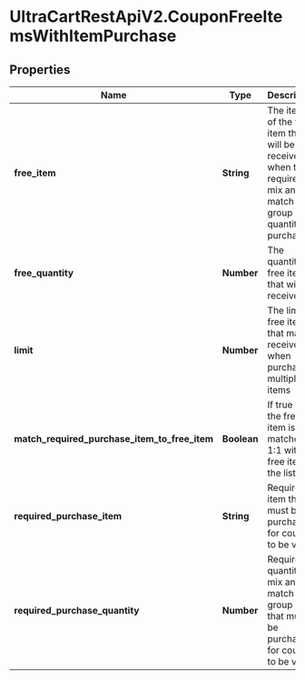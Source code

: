 # UltraCartRestApiV2.CouponFreeItemsWithItemPurchase

## Properties
Name | Type | Description | Notes
------------ | ------------- | ------------- | -------------
**free_item** | **String** | The item id of the free item that will be received when the required mix and match group quantity is purchased. | [optional] 
**free_quantity** | **Number** | The quantity of free item that will be received. | [optional] 
**limit** | **Number** | The limit of free items that may be received when purchasing multiple items | [optional] 
**match_required_purchase_item_to_free_item** | **Boolean** | If true then the free item is matched 1:1 with the free item in the list. | [optional] 
**required_purchase_item** | **String** | Required item that must be purchased for coupon to be valid | [optional] 
**required_purchase_quantity** | **Number** | Required quantity of mix and match group items that must be purchased for coupon to be valid | [optional] 


